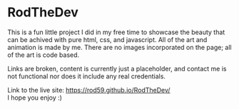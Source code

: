 # RodTheDev
This is a fun little project I did in my free time to showcase the beauty that can be achived with pure html, css, and javascript. All of the art and animation is made by me. There are no images incorporated on the page; all of the art is code based.

Links are broken, content is currently just a placeholder, and contact me is not functional nor does it include any real credentials.

Link to the live site:
https://rod59.github.io/RodTheDev/    
I hope you enjoy :)
